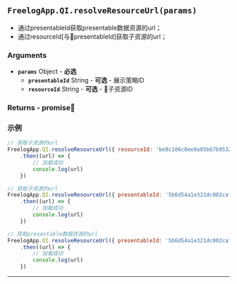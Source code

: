 ## `FreelogApp.QI.resolveResourceUrl(params)`
- 通过presentableId获取presentable数据资源的url；
- 通过resourceId[与presentableId]获取子资源的url；


### Arguments 
- **`params`** Object - **必选** 
    - **`presentableId`** String - **可选** - 展示策略ID
    - **`resourceId`** String - **可选** - 子资源ID

### Returns - promise
### 示例
```javascript
// 获取子资源的url
FreelogApp.QI.resolveResourceUrl({ resourceId: 'be8c106c8ee0a85b67b95321353d98af92900a59' })
    .then((url) => {
        // 加载成功
        console.log(url)
    })

// 获取子资源的url
FreelogApp.QI.resolveResourceUrl({ presentableId: '5b6d54a1e321dc002caf2f3c', resourceId: 'be8c106c8ee0a85b67b95321353d98af92900a59' })
    .then((url) => {
        // 加载成功
        console.log(url)
    })

// 获取presentable数据资源的url
FreelogApp.QI.resolveResourceUrl({ presentableId: '5b6d54a1e321dc002caf2f3c' })
    .then((url) => {
        // 加载成功
        console.log(url)
    })
```
---